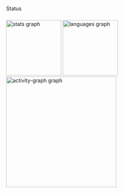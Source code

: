 <p align="left">Status</p>

###

<div align="left">
  <img src="https://github-readme-stats.vercel.app/api?username=JoaoMabiala777&hide_title=false&hide_rank=false&show_icons=true&include_all_commits=true&count_private=true&disable_animations=false&theme=gruvbox_light&locale=en&hide_border=false&order=1" height="150" alt="stats graph"  />
  <img src="https://github-readme-stats.vercel.app/api/top-langs?username=JoaoMabiala777&locale=en&hide_title=false&layout=compact&card_width=320&langs_count=5&theme=gruvbox_light&hide_border=false&order=2" height="150" alt="languages graph"  />
  <img src="https://github-readme-activity-graph.vercel.app/graph?username=JoaoMabiala777&radius=16&theme=gruvbox&area=true&order=5" height="300" alt="activity-graph graph"  />
</div>

###
